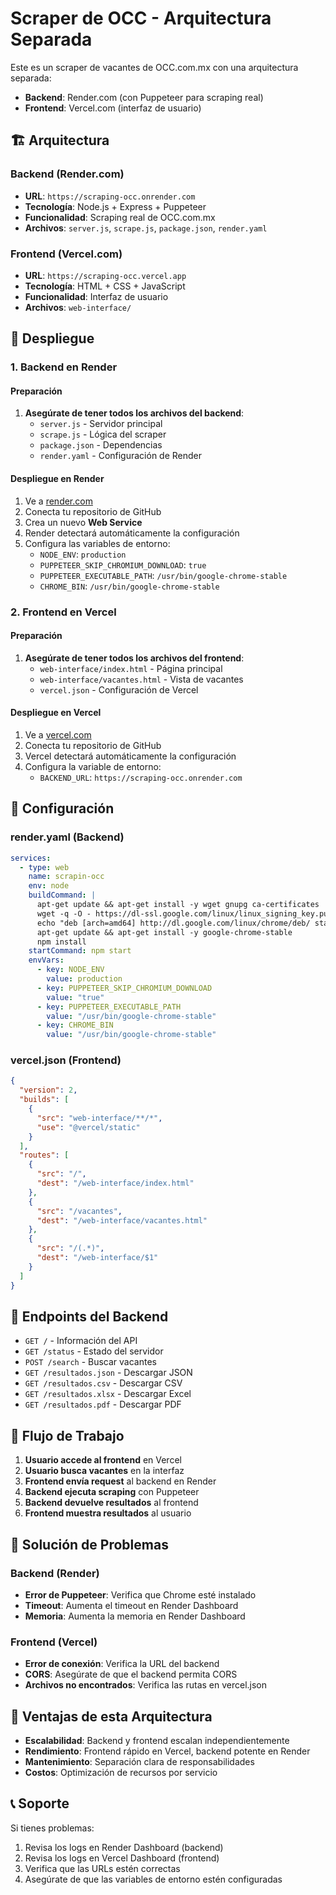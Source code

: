 # Scraper de OCC - Arquitectura Separada

Este es un scraper de vacantes de OCC.com.mx con una arquitectura separada:
- **Backend**: Render.com (con Puppeteer para scraping real)
- **Frontend**: Vercel.com (interfaz de usuario)

## 🏗️ Arquitectura

### Backend (Render.com)
- **URL**: `https://scraping-occ.onrender.com`
- **Tecnología**: Node.js + Express + Puppeteer
- **Funcionalidad**: Scraping real de OCC.com.mx
- **Archivos**: `server.js`, `scrape.js`, `package.json`, `render.yaml`

### Frontend (Vercel.com)
- **URL**: `https://scraping-occ.vercel.app`
- **Tecnología**: HTML + CSS + JavaScript
- **Funcionalidad**: Interfaz de usuario
- **Archivos**: `web-interface/`

## 🚀 Despliegue

### 1. Backend en Render

#### Preparación
1. **Asegúrate de tener todos los archivos del backend**:
   - `server.js` - Servidor principal
   - `scrape.js` - Lógica del scraper
   - `package.json` - Dependencias
   - `render.yaml` - Configuración de Render

#### Despliegue en Render
1. Ve a [render.com](https://render.com)
2. Conecta tu repositorio de GitHub
3. Crea un nuevo **Web Service**
4. Render detectará automáticamente la configuración
5. Configura las variables de entorno:
   - `NODE_ENV`: `production`
   - `PUPPETEER_SKIP_CHROMIUM_DOWNLOAD`: `true`
   - `PUPPETEER_EXECUTABLE_PATH`: `/usr/bin/google-chrome-stable`
   - `CHROME_BIN`: `/usr/bin/google-chrome-stable`

### 2. Frontend en Vercel

#### Preparación
1. **Asegúrate de tener todos los archivos del frontend**:
   - `web-interface/index.html` - Página principal
   - `web-interface/vacantes.html` - Vista de vacantes
   - `vercel.json` - Configuración de Vercel

#### Despliegue en Vercel
1. Ve a [vercel.com](https://vercel.com)
2. Conecta tu repositorio de GitHub
3. Vercel detectará automáticamente la configuración
4. Configura la variable de entorno:
   - `BACKEND_URL`: `https://scraping-occ.onrender.com`

## 🔧 Configuración

### render.yaml (Backend)
```yaml
services:
  - type: web
    name: scrapin-occ
    env: node
    buildCommand: |
      apt-get update && apt-get install -y wget gnupg ca-certificates
      wget -q -O - https://dl-ssl.google.com/linux/linux_signing_key.pub | apt-key add -
      echo "deb [arch=amd64] http://dl.google.com/linux/chrome/deb/ stable main" > /etc/apt/sources.list.d/google-chrome.list
      apt-get update && apt-get install -y google-chrome-stable
      npm install
    startCommand: npm start
    envVars:
      - key: NODE_ENV
        value: production
      - key: PUPPETEER_SKIP_CHROMIUM_DOWNLOAD
        value: "true"
      - key: PUPPETEER_EXECUTABLE_PATH
        value: "/usr/bin/google-chrome-stable"
      - key: CHROME_BIN
        value: "/usr/bin/google-chrome-stable"
```

### vercel.json (Frontend)
```json
{
  "version": 2,
  "builds": [
    {
      "src": "web-interface/**/*",
      "use": "@vercel/static"
    }
  ],
  "routes": [
    {
      "src": "/",
      "dest": "/web-interface/index.html"
    },
    {
      "src": "/vacantes",
      "dest": "/web-interface/vacantes.html"
    },
    {
      "src": "/(.*)",
      "dest": "/web-interface/$1"
    }
  ]
}
```

## 📝 Endpoints del Backend

- `GET /` - Información del API
- `GET /status` - Estado del servidor
- `POST /search` - Buscar vacantes
- `GET /resultados.json` - Descargar JSON
- `GET /resultados.csv` - Descargar CSV
- `GET /resultados.xlsx` - Descargar Excel
- `GET /resultados.pdf` - Descargar PDF

## 🔄 Flujo de Trabajo

1. **Usuario accede al frontend** en Vercel
2. **Usuario busca vacantes** en la interfaz
3. **Frontend envía request** al backend en Render
4. **Backend ejecuta scraping** con Puppeteer
5. **Backend devuelve resultados** al frontend
6. **Frontend muestra resultados** al usuario

## 🐛 Solución de Problemas

### Backend (Render)
- **Error de Puppeteer**: Verifica que Chrome esté instalado
- **Timeout**: Aumenta el timeout en Render Dashboard
- **Memoria**: Aumenta la memoria en Render Dashboard

### Frontend (Vercel)
- **Error de conexión**: Verifica la URL del backend
- **CORS**: Asegúrate de que el backend permita CORS
- **Archivos no encontrados**: Verifica las rutas en vercel.json

## 🎯 Ventajas de esta Arquitectura

- **Escalabilidad**: Backend y frontend escalan independientemente
- **Rendimiento**: Frontend rápido en Vercel, backend potente en Render
- **Mantenimiento**: Separación clara de responsabilidades
- **Costos**: Optimización de recursos por servicio

## 📞 Soporte

Si tienes problemas:
1. Revisa los logs en Render Dashboard (backend)
2. Revisa los logs en Vercel Dashboard (frontend)
3. Verifica que las URLs estén correctas
4. Asegúrate de que las variables de entorno estén configuradas
